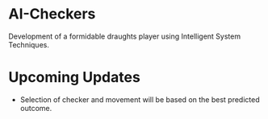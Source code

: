# AI-Checkers
Development of a formidable draughts player using Intelligent System Techniques.

# Upcoming Updates
- Selection of checker and movement will be based on the best predicted outcome.
